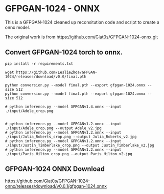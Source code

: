 # GFPGAN-1024 - ONNX

This is a GFPGAN-1024 cleaned up reconsitution code and script to create a onnx model.

The original work is from https://github.com/Glat0s/GFPGAN-1024-onnx.git

## Convert GFPGAN-1024 torch to onnx.

```
pip install -r requirements.txt

wget https://github.com/LeslieZhoa/GFPGAN-1024/releases/download/v0.0/final.pth

python conversion.py --model final.pth --export gfpgan-1024.onnx --size 512
python conversion.py --model final.pth --export gfpgan-1024.onnx --size 512
```

```
# python inference.py --model GFPGANv1.4.onnx --input ./input/Adele_crop.png


# python inference.py --model GFPGANv1.2.onnx --input ./input/Adele_crop.png --output Adele_v2.jpg
# python inference.py --model GFPGANv1.2.onnx --input ./input/Julia_Roberts_crop.png --output Julia_Roberts_v2.jpg
# python inference.py --model GFPGANv1.2.onnx --input ./input/Justin_Timberlake_crop.png --output Justin_Timberlake_v2.jpg
# python inference.py --model GFPGANv1.2.onnx --input ./input/Paris_Hilton_crop.png --output Paris_Hilton_v2.jpg
```


## GFPGAN-1024 ONNX Download

https://github.com/Glat0s/GFPGAN-1024-onnx/releases/download/v0.0.1/gfpgan-1024.onnx
